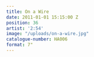 ```yaml
---
title: On a Wire
date: 2011-01-01 15:15:00 Z
position: 36
artist: '2:54'
image: "/uploads/on-a-wire.jpg"
catalogue-number: HA006
format: 7"
---
```



